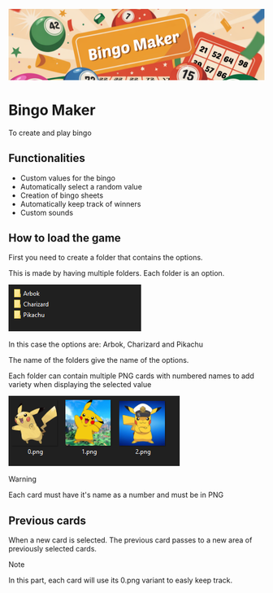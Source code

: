 ![Bingo Maker Banner](./images/banner.png)

# Bingo Maker
To create and play bingo

## Functionalities
* Custom values for the bingo
* Automatically select a random value
* Creation of bingo sheets
* Automatically keep track of winners
* Custom sounds

## How to load the game
First you need to create a folder that contains the options.

This is made by having multiple folders. Each folder is an option.

![Folder Options](./images/exp1.png)

In this case the options are: Arbok, Charizard and Pikachu

The name of the folders give the name of the options.

Each folder can contain multiple PNG cards with numbered names to add variety when displaying the selected value


![Folder Options](./images/exp2.png)

>[!WARNING]  
>Each card must have it's name as a number and must be in PNG


## Previous cards

When a new card is selected. The previous card passes to a new area of previously selected cards.

>[!NOTE]  
>In this part, each card will use its 0.png variant to easly keep track.